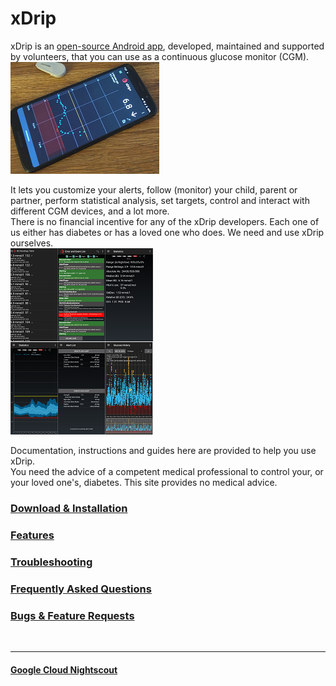# xDrip
  
xDrip is an [open-source Android app](https://github.com/NightscoutFoundation/xDrip), developed, maintained and supported by volunteers, that you can use as a continuous glucose monitor (CGM).  
![](./docs/images/xDinaction.png)  
  
It lets you customize your alerts, follow (monitor) your child, parent or partner, perform statistical analysis, set targets, control and interact with different CGM devices, and a lot more.  
There is no financial incentive for any of the xDrip developers.  Each one of us either has diabetes or has a loved one who does.  We need and use xDrip ourselves.  
![](./docs/images/mosaic.png)  
  
Documentation, instructions and guides here are provided to help you use xDrip.  
You need the advice of a competent medical professional to control your, or your loved one's, diabetes. This site provides no medical advice.  
  
  
### [Download & Installation](./docs/Installation_page.md)
### [Features](./docs/Features_page.md)
### [Troubleshooting](./docs/Troubleshooting_page.md)
### [Frequently Asked Questions](./docs/FAQ_page.md)
### [Bugs & Feature Requests](./docs/Issues.md)
<br/>  

---  
   
#### [Google Cloud Nightscout](.docs//Nightscout/GoogleCloud.md)
    
